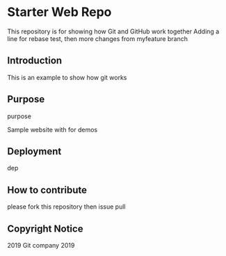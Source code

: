 # Starter Web Repo

This repository is for showing how Git and GitHub work together
Adding a line for rebase test, then more changes from myfeature branch

## Introduction

This is an example to show how git works

## Purpose

purpose

Sample website with  for demos

## Deployment

dep

## How to contribute
please fork this repository then issue pull 

## Copyright Notice
2019 Git  company 2019